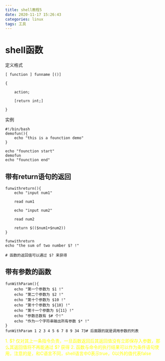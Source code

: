 ```yaml
---
title: shell教程5
date: 2020-11-17 15:26:43
categories: linux
tags: 工具
---
```

# shell函数
定义格式
```
[ function ] funname [()]

{

    action;

    [return int;]

}

```
实例
```
#!/bin/bash
demofun(){
    echo "this is a founction demo"
}

echo "founction start"
demofun
echo "founction end"
```

## 带有return语句的返回
```
funwithreturn(){
    echo "input num1"

    read num1

    echo "input num2"

    read num2

    return $(($num1+$num2))
}

funwithreturn
echo "the sum of two number $? !"

# 函数的返回值可以通过 $? 来获得
```

## 带有参数的函数
```
funWithParam(){
    echo "第一个参数为 $1 !"
    echo "第二个参数为 $2 !"
    echo "第十个参数为 $10 !"
    echo "第十个参数为 ${10} !"
    echo "第十一个参数为 ${11} !"
    echo "参数总数有 $# 个!"
    echo "作为一个字符串输出所有参数 $* !"
}
funWithParam 1 2 3 4 5 6 7 8 9 34 73# 后面跟的就是调用参数的列表
```
<font color="yellow">
1. $? 仅对其上一条指令负责，一旦函数返回后其返回值没有立即保存入参数，那么其返回值将不再能通过 $? 获得
2. 函数与命令的执行结果可以作为条件语句使用，注意的是，和C语言不同，shell语言中0表示true，0以外的值代表false
</font>

